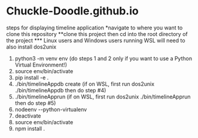 # Chuckle-Doodle.github.io
steps for displaying timeline application
*navigate to where you want to clone this repository
**clone this project then cd into the root directory of the project
*** Linux users and Windows users running WSL will need to also install dos2unix
1. python3 -m venv env (do steps 1 and 2 only if you want to use a Python Virtual Environment!)
2. source env/bin/activate
3. pip install -e .
4. ./bin/timelineAppdb create (if on WSL, first run dos2unix ./bin/timelineAppdb then do step #4)
5. ./bin/timelineApprun (if on WSL, first run dos2unix ./bin/timelineApprun then do step #5)
6. nodeenv --python-virtualenv
7. deactivate
8. source env/bin/activate
9. npm install .

